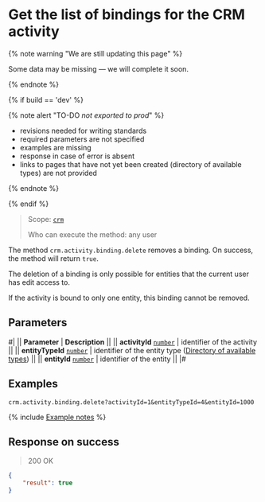 # Get the list of bindings for the CRM activity

{% note warning "We are still updating this page" %}

Some data may be missing — we will complete it soon.

{% endnote %}

{% if build == 'dev' %}

{% note alert "TO-DO _not exported to prod_" %}

- revisions needed for writing standards
- required parameters are not specified
- examples are missing
- response in case of error is absent
- links to pages that have not yet been created (directory of available types) are not provided

{% endnote %}

{% endif %}

> Scope: [`crm`](../../../../scopes/permissions.md)
>
> Who can execute the method: any user

The method `crm.activity.binding.delete` removes a binding. On success, the method will return `true`.

The deletion of a binding is only possible for entities that the current user has edit access to.

If the activity is bound to only one entity, this binding cannot be removed.

## Parameters

#|
|| **Parameter** | **Description** ||
|| **activityId**
[`number`](../../../../data-types.md) | identifier of the activity ||
|| **entityTypeId**
[`number`](../../../../data-types.md) | identifier of the entity type ([Directory of available types](.)) ||
|| **entityId**
[`number`](../../../../data-types.md) | identifier of the entity ||
|#

## Examples

```http
crm.activity.binding.delete?activityId=1&entityTypeId=4&entityId=1000
```

{% include [Example notes](../../../../../_includes/examples.md) %}

## Response on success

> 200 OK
```json
{
    "result": true
}
```